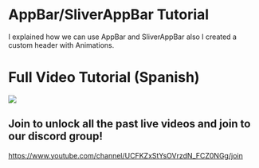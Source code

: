 # AppBar/SliverAppBar Tutorial

I explained how we can use AppBar and SliverAppBar also I created a custom header with Animations. 


# Full Video Tutorial (Spanish)

[![](http://img.youtube.com/vi/wecfZLiGj5s/0.jpg)](https://www.youtube.com/watch?v=wecfZLiGj5s )

## Join to unlock all the past live videos and join to our discord group!

https://www.youtube.com/channel/UCFKZxStYsOVrzdN_FCZ0NGg/join


